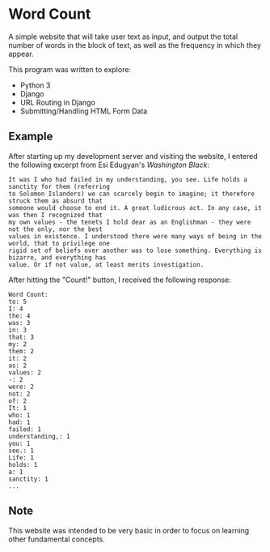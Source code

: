 # Word Count

A simple website that will take user text as input, and output the total number of words in the block of text, as well as the frequency in which they appear. 

This program was written to explore:
* Python 3
* Django
* URL Routing in Django
* Submitting/Handling HTML Form Data

## Example
After starting up my development server and visiting the website, I entered the following excerpt from Esi Edugyan's _Washington Black_:

```
It was I who had failed in my understanding, you see. Life holds a sanctity for them (referring 
to Solomon Islanders) we can scarcely begin to imagine; it therefore struck them as absurd that 
someone would choose to end it. A great ludicrous act. In any case, it was then I recognized that 
my own values - the tenets I hold dear as an Englishman - they were not the only, nor the best 
values in existence. I understood there were many ways of being in the world, that to privilege one 
rigid set of beliefs over another was to lose something. Everything is bizarre, and everything has 
value. Or if not value, at least merits investigation.
```
After hitting the "Count!" button, I received the following response:

```
Word Count:
to: 5 
I: 4 
the: 4 
was: 3 
in: 3 
that: 3 
my: 2 
them: 2 
it: 2 
as: 2 
values: 2 
-: 2 
were: 2 
not: 2 
of: 2 
It: 1 
who: 1 
had: 1 
failed: 1 
understanding,: 1 
you: 1 
see.: 1 
Life: 1 
holds: 1 
a: 1 
sanctity: 1 
...
```

## Note
This website was intended to be very basic in order to focus on learning other fundamental concepts.
